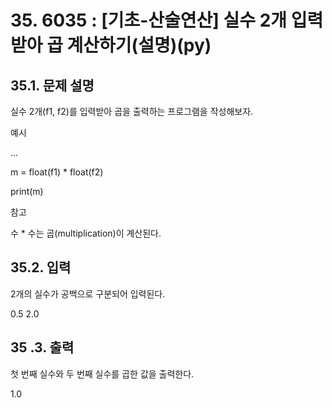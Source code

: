 # 35. 6035 : [기초-산술연산] 실수 2개 입력받아 곱 계산하기(설명)(py)
## 35.1. 문제 설명

실수 2개(f1, f2)를 입력받아 곱을 출력하는 프로그램을 작성해보자.

예시

...

m = float(f1) * float(f2)

print(m)

참고

수 * 수는 곱(multiplication)이 계산된다.

## 35.2. 입력
2개의 실수가 공백으로 구분되어 입력된다.

0.5 2.0
## 35   .3. 출력
첫 번째 실수와 두 번째 실수를 곱한 값을 출력한다.

1.0
